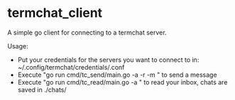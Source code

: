 # termchat_client

A simple go client for connecting to a termchat server.

Usage:
* Put your credentials for the servers you want to connect to in: ~/.config/termchat/credentials/<servername>.conf
* Execute "go run cmd/tc_send/main.go -a <servername> -r <receiver> -m <message>" to send a message
* Execute "go run cmd/tc_read/main.go -a <servername>" to read your inbox, chats are saved in ./chats/<contact>
